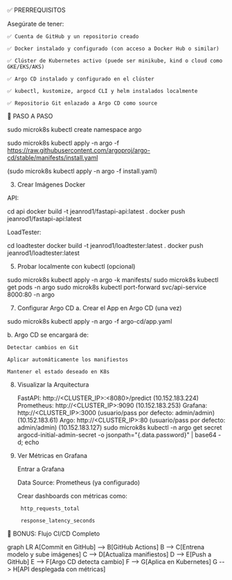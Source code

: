 ✅ PRERREQUISITOS

Asegúrate de tener:

    ✅ Cuenta de GitHub y un repositorio creado

    ✅ Docker instalado y configurado (con acceso a Docker Hub o similar)

    ✅ Clúster de Kubernetes activo (puede ser minikube, kind o cloud como GKE/EKS/AKS)

    ✅ Argo CD instalado y configurado en el clúster

    ✅ kubectl, kustomize, argocd CLI y helm instalados localmente

    ✅ Repositorio Git enlazado a Argo CD como source

🚀 PASO A PASO

sudo microk8s kubectl create namespace argo

sudo microk8s kubectl apply -n argo -f https://raw.githubusercontent.com/argoproj/argo-cd/stable/manifests/install.yaml

(sudo microk8s kubectl apply -n argo -f install.yaml)


3. Crear Imágenes Docker

API:

cd api
docker build -t jeanrod1/fastapi-api:latest .
docker push jeanrod1/fastapi-api:latest

LoadTester:

cd loadtester
docker build -t jeanrod1/loadtester:latest .
docker push jeanrod1/loadtester:latest

5. Probar localmente con kubectl (opcional)

sudo microk8s kubectl apply -n argo -k manifests/
sudo microk8s kubectl get pods -n argo
sudo microk8s kubectl port-forward svc/api-service 8000:80 -n argo



7. Configurar Argo CD
a. Crear el App en Argo CD (una vez)

sudo microk8s kubectl apply -n argo -f argo-cd/app.yaml


b. Argo CD se encargará de:

    Detectar cambios en Git

    Aplicar automáticamente los manifiestos

    Mantener el estado deseado en K8s

8. Visualizar la Arquitectura

    FastAPI: http://<CLUSTER_IP>:<8080>/predict 
    (10.152.183.224)
    Prometheus: http://<CLUSTER_IP>:9090
    (10.152.183.253)
    Grafana: http://<CLUSTER_IP>:3000 (usuario/pass por defecto: admin/admin)
    (10.152.183.61)
    Argo: http://<CLUSTER_IP>:80 (usuario/pass por defecto: admin/admin)
    (10.152.183.127)
    sudo microk8s kubectl -n argo get secret argocd-initial-admin-secret -o jsonpath="{.data.password}" | base64 -d; echo

9. Ver Métricas en Grafana

    Entrar a Grafana

    Data Source: Prometheus (ya configurado)

    Crear dashboards con métricas como:

        http_requests_total

        response_latency_seconds

🧠 BONUS: Flujo CI/CD Completo

graph LR
A[Commit en GitHub] --> B[GitHub Actions]
B --> C[Entrena modelo y sube imágenes]
C --> D[Actualiza manifiestos]
D --> E[Push a GitHub]
E --> F[Argo CD detecta cambio]
F --> G[Aplica en Kubernetes]
G --> H[API desplegada con métricas]